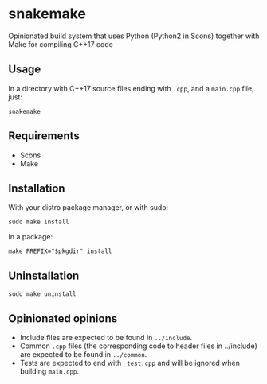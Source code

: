 # snakemake

Opinionated build system that uses Python (Python2 in Scons) together with Make for compiling C++17 code

## Usage

In a directory with C++17 source files ending with `.cpp`, and a `main.cpp` file, just:

    snakemake

## Requirements

* Scons
* Make

## Installation

With your distro package manager, or with sudo:

`sudo make install`

In a package:

`make PREFIX="$pkgdir" install`

## Uninstallation

`sudo make uninstall`

## Opinionated opinions

* Include files are expected to be found in `../include`.
* Common `.cpp` files (the corresponding code to header files in ../include) are expected to be found in `../common`.
* Tests are expected to end with `_test.cpp` and will be ignored when building `main.cpp`.
